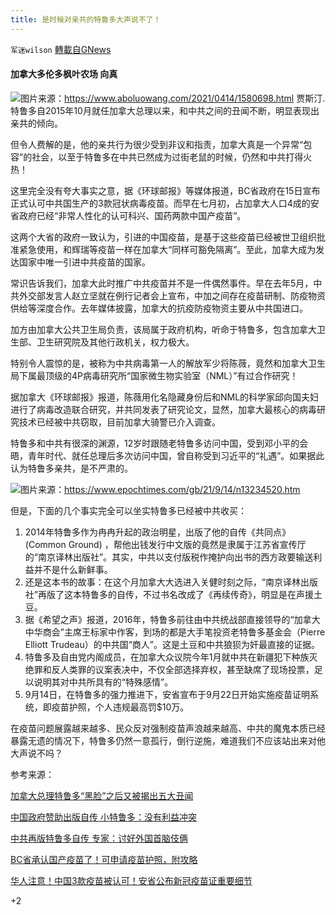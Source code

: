 ```yaml
---
title: 是时候对亲共的特鲁多大声说不了！
---
```

`军迷wilson` [轉載自GNews](https://gnews.org/zh-hans/1537641/)

#### 加拿大多伦多枫叶农场 向真
![](https://m1.aboluowang.com/uploadfile/2021/0414/20210414042453320.jpg)图片来源：https://www.aboluowang.com/2021/0414/1580698.html
贾斯汀.特鲁多自2015年10月就任加拿大总理以来，和中共之间的丑闻不断，明显表现出亲共的倾向。

但令人费解的是，他的亲共行为很少受到非议和指责，加拿大真是一个异常“包容”的社会，以至于特鲁多在中共已然成为过街老鼠的时候，仍然和中共打得火热！

这里完全没有夸大事实之意，据《环球邮报》等媒体报道，BC省政府在15日宣布正式认可中共国生产的3款冠状病毒疫苗。而早在七月初，占加拿大人口4成的安省政府已经“非常人性化的认可科兴、国药两款中国产疫苗”。

这两个大省的政府一致认为，引进的中国疫苗，是基于这些疫苗已经被世卫组织批准紧急使用，和辉瑞等疫苗一样在加拿大“同样可豁免隔离”。至此，加拿大成为发达国家中唯一引进中共疫苗的国家。

常识告诉我们，加拿大此时推广中共疫苗并不是一件偶然事件。早在去年5月，中共外交部发言人赵立坚就在例行记者会上宣布，中加之间存在疫苗研制、防疫物资供给等深度合作。去年媒体披露，加拿大的抗疫防疫物资主要从中共国进口。

加方由加拿大公共卫生局负责，该局属于政府机构，听命于特鲁多，包含加拿大卫生部、卫生研究院及其他行政机关，权力极大。

特别令人震惊的是，被称为中共病毒第一人的解放军少将陈薇，竟然和加拿大卫生局下属最顶级的4P病毒研究所“国家微生物实验室（NML）”有过合作研究！

据加拿大《环球邮报》报道，陈薇用化名隐藏身份后和NML的科学家邱向国夫妇进行了病毒改造联合研究，并共同发表了研究论文，显然，加拿大最核心的病毒研究技术已经被中共窃取，目前加拿大骑警已介入调查。

特鲁多和中共有很深的渊源，12岁时跟随老特鲁多访问中国，受到邓小平的会晤，青年时代、就任总理后多次访问中国，曾自称受到习近平的“礼遇”。如果据此认为特鲁多亲共，是不严肃的。

![](https://i.epochtimes.com/assets/uploads/2021/09/id13237170-image_2021-09-15T18_30_58-600x400.png)图片来源：https://www.epochtimes.com/gb/21/9/14/n13234520.htm

但是，下面的几个事实完全可以坐实特鲁多已经被中共收买：

1. 2014年特鲁多作为冉冉升起的政治明星，出版了他的自传《共同点》(Common Ground) ，帮他出钱发行中文版的竟然是隶属于江苏省宣传厅的“南京译林出版社”。其实，中共以支付版税作掩护向出书的西方政要输送利益并不是什么新鲜事。
2. 还是这本书的故事：在这个月加拿大大选进入关健时刻之际，“南京译林出版社”再版了这本特鲁多的自传，不过书名改成了《再续传奇》，明显是在声援土豆。
3. 据《希望之声》报道，2016年，特鲁多前往由中共统战部直接领导的“加拿大中华商会”主席王标家中作客，到场的都是大手笔投资老特鲁多基金会（Pierre Elliott Trudeau）的中共国“商人”。这是土豆和中共狼狈为奸最直接的证据。
4. 特鲁多及自由党内阁成员，在加拿大众议院今年1月就中共在新疆犯下种族灭绝罪和反人类罪的议案表决中，不仅全部选择弃权，甚至缺席了现场投票，足以说明其对中共所具有的“特殊感情”。
5. 9月14日，在特鲁多的强力推进下，安省宣布于9月22日开始实施疫苗证明系统，即疫苗护照，个人违规最高罚$10万。


在疫苗问题展露越来越多、民众反对强制疫苗声浪越来越高、中共的魔鬼本质已经暴露无遗的情况下，特鲁多仍然一意孤行，倒行逆施，难道我们不应该站出来对他大声说不吗？

参考来源：

[加拿大总理特鲁多“黑脸”之后又被揭出五大丑闻](https://m.soundofhope.org/post/302243)

[中国政府赞助出版自传 小特鲁多：没有利益冲突](https://m.bcbay.com/news/page/412818)

[中共再版特鲁多自传 专家：讨好外国首脑伎俩](https://www.epochtimes.com/gb/21/9/14/n13234520.htm)

[BC省承认国产疫苗了！可申请疫苗护照，附攻略](https://info.vanpeople.com/1246289.html)

[华人注意！中国3款疫苗被认可！安省公布新冠疫苗证重要细节](http://news.yorkbbs.ca/2088046)

+2
